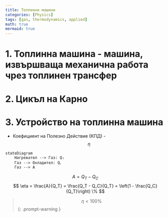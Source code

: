 ```yaml
---
title: Топлинни машини
categories: [Physics]
tags: [gas, thermodynamics, applied]
math: true
mermaid: true
---
```


# 1. Топлинна машина - машина, извършваща механична работа чрез топлинен трансфер

# 2. Цикъл на Карно

# 3. Устройство на топлинна машина

- Коефициент на Полезно Действие (КПД) - $$\eta$$

```mermaid
stateDiagram
    Нагревател --> Газ: Qₜ
    Газ --> Охладител: Q꜀
    Газ --> А
```

$$
А = Q_T - Q_C
$$
$$
\eta = \frac{A}{Q_T} = \frac{Q_T - Q_C}{Q_T} = \left(1 - \frac{Q_C}{Q_T}\right) \%
$$

> $$\eta < 100\%$$
{: .prompt-warning }
